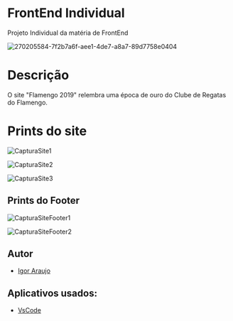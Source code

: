 # FrontEnd Individual

Projeto Individual da matéria de FrontEnd


![270205584-7f2b7a6f-aee1-4de7-a8a7-89d7758e0404](https://github.com/Igor-Arauj0/FrontEnd/assets/141196147/ad96e2e4-efc9-493d-9614-188c0c6c14e9)





# Descrição
O site "Flamengo 2019" relembra uma época de ouro do Clube de Regatas do Flamengo.

# Prints do site

![CapturaSite1](https://github.com/Igor-Arauj0/FrontEnd/assets/141196147/75e27789-6be2-4879-a882-61e5edd66052)

![CapturaSite2](https://github.com/Igor-Arauj0/FrontEnd/assets/141196147/8a47ba33-d3a2-4708-a74e-156d9fc9f966)

![CapturaSite3](https://github.com/Igor-Arauj0/FrontEnd/assets/141196147/bac0db9b-b93e-42f4-b59f-423e4a3ab12c)

## Prints do Footer

![CapturaSiteFooter1](https://github.com/Igor-Arauj0/FrontEnd/assets/141196147/ece7a7ba-2906-4982-b18e-c62b4ab0458b)

![CapturaSiteFooter2](https://github.com/Igor-Arauj0/FrontEnd/assets/141196147/8d167781-e36e-40fa-9f5b-c647ca566319)



## Autor

- [Igor Araujo](https://github.com/Igor-Arauj0)


## Aplicativos usados:

 - [VsCode](https://code.visualstudio.com)






